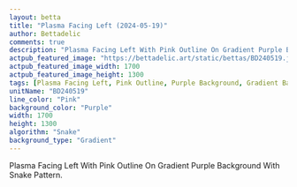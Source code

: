 ```yaml
---
layout: betta
title: "Plasma Facing Left (2024-05-19)"
author: Bettadelic
comments: true
description: "Plasma Facing Left With Pink Outline On Gradient Purple Background With Snake Pattern."
actpub_featured_image: "https://bettadelic.art/static/bettas/BD240519.jpg"
actpub_featured_image_width: 1700
actpub_featured_image_height: 1300
tags: [Plasma Facing Left, Pink Outline, Purple Background, Gradient Background Pattern, Snake Pattern, May 2024]
unitName: "BD240519"
line_color: "Pink"
background_color: "Purple"
width: 1700
height: 1300
algorithm: "Snake"
background_type: "Gradient"
---
```


Plasma Facing Left With Pink Outline On Gradient Purple Background With Snake Pattern.
